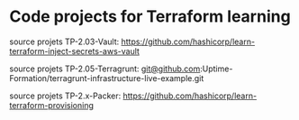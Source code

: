# Code projects for Terraform learning
source projets TP-2.03-Vault: https://github.com/hashicorp/learn-terraform-inject-secrets-aws-vault

source projets TP-2.05-Terragrunt: git@github.com:Uptime-Formation/terragrunt-infrastructure-live-example.git

source projets TP-2.x-Packer: https://github.com/hashicorp/learn-terraform-provisioning

